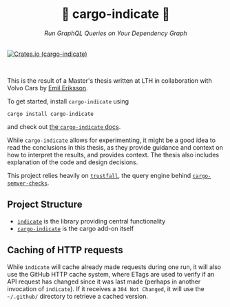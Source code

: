 <div align="center">
    <h1>🚨 cargo-indicate 🚨</h1>
    <i>Run GraphQL Queries on Your Dependency Graph</i>
</div>
<br />

[![Crates.io (cargo-indicate)](https://img.shields.io/crates/v/cargo-indicate)](https://crates.io/crates/cvars)

<br />

This is the result of a Master's thesis written at LTH in collaboration with
Volvo Cars by [Emil Eriksson](github.com/ginger51011).

To get started, install `cargo-indicate` using

```
cargo install cargo-indicate
```

and check out [the `cargo-indicate` docs](./cargo-indicate/README.md).

While `cargo-indicate` allows for experimenting, it might be a good idea to read
the conclusions in this thesis, as they provide guidance and context on how to
interpret the results, and provides context. The thesis also includes
explanation of the code and design decisions.

This project relies heavily on
[`trustfall`](https://github.com/obi1kenobi/trustfall), the query engine behind
[`cargo-semver-checks`](https://github.com/obi1kenobi/cargo-semver-checks).

## Project Structure

- [`indicate`](./indicate) is the library providing central functionality
- [`cargo-indicate`](./cargo-indicate/) is the cargo add-on itself

## Caching of HTTP requests

While `indicate` will cache already made requests during one run, it will also
use the GitHub HTTP cache system, where ETags are used to verify if an API
request has changed since it was last made (perhaps in another invocation of
`indicate`). If it receives a `304 Not Changed`, it will use the `~/.github/`
directory to retrieve a cached version.

